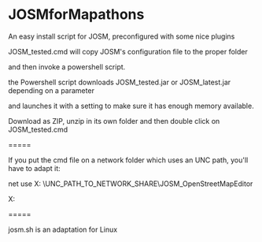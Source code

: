 # JOSMforMapathons
An easy install script for JOSM, preconfigured with some nice plugins

JOSM_tested.cmd will copy JOSM's configuration file to the proper folder

and then invoke a powershell script.

the Powershell script downloads JOSM_tested.jar or JOSM_latest.jar depending on a parameter

and launches it with a setting to make sure it has enough memory available.

Download as ZIP, unzip in its own folder and then double click  on JOSM_tested.cmd

=====

If you put the cmd file on a network folder which uses an UNC path, you'll have to adapt it:

net use X: \\UNC_PATH_TO_NETWORK_SHARE\JOSM_OpenStreetMapEditor

X:

=====

josm.sh is an adaptation for Linux
